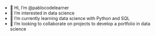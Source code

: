 - 👋 Hi, I’m @pablocodelearner
- 👀 I’m interested in data science
- 🌱 I’m currently learning data science with Python and SQL
- 💞️ I’m looking to collaborate on projects to develop a portfolio in data science

<!---
pablocodelearner/pablocodelearner is a ✨ special ✨ repository because its `README.md` (this file) appears on your GitHub profile.
You can click the Preview link to take a look at your changes.
--->
